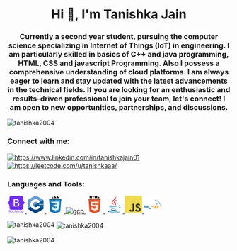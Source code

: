 <h1 align="center">Hi 👋, I'm Tanishka Jain</h1>
<h3 align="center">Currently a second year student, pursuing the computer science specializing in Internet of Things (IoT) in engineering. I am particularly skilled in basics of C++ and java programming, HTML, CSS and javascript Programming. Also I possess a comprehensive understanding of cloud platforms. I am always eager to learn and stay updated with the latest advancements in the technical fields. If you are looking for an enthusiastic and results-driven professional to join your team, let's connect! I am open to new opportunities, partnerships, and discussions.</h3>

<p align="left"> <img src="https://komarev.com/ghpvc/?username=tanishka2004&label=Profile%20views&color=0e75b6&style=flat" alt="tanishka2004" /> </p>

<h3 align="left">Connect with me:</h3>
<p align="left">
<a href="https://linkedin.com/in/https://www.linkedin.com/in/tanishkajain01" target="blank"><img align="center" src="https://raw.githubusercontent.com/rahuldkjain/github-profile-readme-generator/master/src/images/icons/Social/linked-in-alt.svg" alt="https://www.linkedin.com/in/tanishkajain01" height="30" width="40" /></a>
<a href="https://www.leetcode.com/https://leetcode.com/u/tanishkaaa/" target="blank"><img align="center" src="https://raw.githubusercontent.com/rahuldkjain/github-profile-readme-generator/master/src/images/icons/Social/leet-code.svg" alt="https://leetcode.com/u/tanishkaaa/" height="30" width="40" /></a>
</p>

<h3 align="left">Languages and Tools:</h3>
<p align="left"> <a href="https://getbootstrap.com" target="_blank" rel="noreferrer"> <img src="https://raw.githubusercontent.com/devicons/devicon/master/icons/bootstrap/bootstrap-plain-wordmark.svg" alt="bootstrap" width="40" height="40"/> </a> <a href="https://www.w3schools.com/cpp/" target="_blank" rel="noreferrer"> <img src="https://raw.githubusercontent.com/devicons/devicon/master/icons/cplusplus/cplusplus-original.svg" alt="cplusplus" width="40" height="40"/> </a> <a href="https://www.w3schools.com/css/" target="_blank" rel="noreferrer"> <img src="https://raw.githubusercontent.com/devicons/devicon/master/icons/css3/css3-original-wordmark.svg" alt="css3" width="40" height="40"/> </a> <a href="https://cloud.google.com" target="_blank" rel="noreferrer"> <img src="https://www.vectorlogo.zone/logos/google_cloud/google_cloud-icon.svg" alt="gcp" width="40" height="40"/> </a> <a href="https://www.w3.org/html/" target="_blank" rel="noreferrer"> <img src="https://raw.githubusercontent.com/devicons/devicon/master/icons/html5/html5-original-wordmark.svg" alt="html5" width="40" height="40"/> </a> <a href="https://www.java.com" target="_blank" rel="noreferrer"> <img src="https://raw.githubusercontent.com/devicons/devicon/master/icons/java/java-original.svg" alt="java" width="40" height="40"/> </a> <a href="https://developer.mozilla.org/en-US/docs/Web/JavaScript" target="_blank" rel="noreferrer"> <img src="https://raw.githubusercontent.com/devicons/devicon/master/icons/javascript/javascript-original.svg" alt="javascript" width="40" height="40"/> </a> <a href="https://www.mysql.com/" target="_blank" rel="noreferrer"> <img src="https://raw.githubusercontent.com/devicons/devicon/master/icons/mysql/mysql-original-wordmark.svg" alt="mysql" width="40" height="40"/> </a> </p>

<p><img align="left" src="https://github-readme-stats.vercel.app/api/top-langs?username=tanishka2004&show_icons=true&locale=en&layout=compact" alt="tanishka2004" /></p>

<p>&nbsp;<img align="center" src="https://github-readme-stats.vercel.app/api?username=tanishka2004&show_icons=true&locale=en" alt="tanishka2004" /></p>

<p><img align="center" src="https://github-readme-streak-stats.herokuapp.com/?user=tanishka2004&" alt="tanishka2004" /></p>
